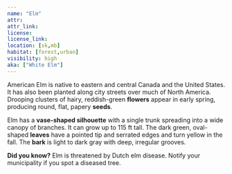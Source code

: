 ```yaml
---
name: "Elm"
attr: 
attr_link: 
license: 
license_link: 
location: [sk,mb]
habitat: [forest,urban]
visibility: high 
aka: ["White Elm"]
---
```

American Elm is native to eastern and central Canada and the United States. It has also been planted along city streets over much of North America. Drooping clusters of hairy, reddish-green **flowers** appear in early spring, producing round, flat, papery **seeds**. 

Elm has a **vase-shaped silhouette** with a single trunk spreading into a wide canopy of branches. It can grow up to 115 ft tall. The dark green, oval-shaped **leaves** have a pointed tip and serrated edges and turn yellow in the fall. The **bark** is light to dark gray with deep, irregular grooves.

**Did you know?** Elm is threatened by Dutch elm disease. Notify your municipality if you spot a diseased tree. 
